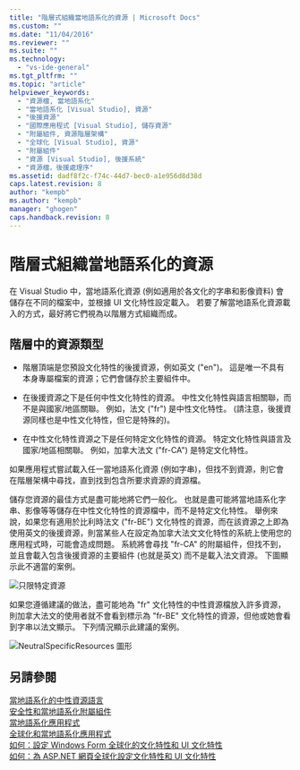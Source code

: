 ```yaml
---
title: "階層式組織當地語系化的資源 | Microsoft Docs"
ms.custom: ""
ms.date: "11/04/2016"
ms.reviewer: ""
ms.suite: ""
ms.technology: 
  - "vs-ide-general"
ms.tgt_pltfrm: ""
ms.topic: "article"
helpviewer_keywords: 
  - "資源檔, 當地語系化"
  - "當地語系化 [Visual Studio], 資源"
  - "後援資源"
  - "國際應用程式 [Visual Studio], 儲存資源"
  - "附屬組件, 資源階層架構"
  - "全球化 [Visual Studio], 資源"
  - "附屬組件"
  - "資源 [Visual Studio], 後援系統"
  - "資源檔，後援處理序"
ms.assetid: dadf8f2c-f74c-44d7-bec0-a1e956d8d38d
caps.latest.revision: 8
author: "kempb"
ms.author: "kempb"
manager: "ghogen"
caps.handback.revision: 8
---
```

# <a name="hierarchical-organization-of-resources-for-localization"></a>階層式組織當地語系化的資源
在 Visual Studio 中，當地語系化資源 (例如適用於各文化的字串和影像資料) 會儲存在不同的檔案中，並根據 UI 文化特性設定載入。 若要了解當地語系化資源載入的方式，最好將它們視為以階層方式組織而成。  
  
## <a name="kinds-of-resources-in-the-hierarchy"></a>階層中的資源類型  
  
-   階層頂端是您預設文化特性的後援資源，例如英文 ("en")。 這是唯一不具有本身專屬檔案的資源；它們會儲存於主要組件中。  
  
-   在後援資源之下是任何中性文化特性的資源。 中性文化特性與語言相關聯，而不是與國家/地區關聯。 例如，法文 ("fr") 是中性文化特性。 (請注意，後援資源同樣也是中性文化特性，但它是特殊的)。  
  
-   在中性文化特性資源之下是任何特定文化特性的資源。 特定文化特性與語言及國家/地區相關聯。 例如，加拿大法文 ("fr-CA") 是特定文化特性。  
  
 如果應用程式嘗試載入任一當地語系化資源 (例如字串)，但找不到資源，則它會在階層架構中尋找，直到找到包含所要求資源的資源檔。  
  
 儲存您資源的最佳方式是盡可能地將它們一般化。 也就是盡可能將當地語系化字串、影像等等儲存在中性文化特性的資源檔中，而不是特定文化特性。 舉例來說，如果您有適用於比利時法文 ("fr-BE") 文化特性的資源，而在該資源之上即為使用英文的後援資源，則當某些人在設定為加拿大法文文化特性的系統上使用您的應用程式時，可能會造成問題。 系統將會尋找 "fr-CA" 的附屬組件，但找不到，並且會載入包含後援資源的主要組件 (也就是英文) 而不是載入法文資源。 下圖顯示此不適當的案例。  
  
 ![只限特定資源](~/docs/ide/media/vbspecificresourcesonly.gif "vbSpecificResourcesOnly")  
  
 如果您遵循建議的做法，盡可能地為 "fr" 文化特性的中性資源檔放入許多資源，則加拿大法文的使用者就不會看到標示為 "fr-BE" 文化特性的資源，但他或她會看到字串以法文顯示。 下列情況顯示此建議的案例。  
  
 ![NeutralSpecificResources 圖形](~/docs/ide/media/vbneutralspecificresources.gif "vbNeutralSpecificResources")  
  
## <a name="see-also"></a>另請參閱  
 [當地語系化的中性資源語言](../ide/neutral-resources-languages-for-localization.md)   
 [安全性和當地語系化附屬組件](../ide/security-and-localized-satellite-assemblies.md)   
 [當地語系化應用程式](../ide/localizing-applications.md)   
 [全球化和當地語系化應用程式](../ide/globalizing-and-localizing-applications.md)   
 [如何：設定 Windows Form 全球化的文化特性和 UI 文化特性](http://msdn.microsoft.com/en-us/694e049f-0b91-474a-9789-d35124f248f0)   
 [如何：為 ASP.NET 網頁全球化設定文化特性和 UI 文化特性](http://msdn.microsoft.com/Library/76091f86-f967-4687-a40f-de87bd8cc9a0)


<!--HONumber=Feb17_HO4-->


